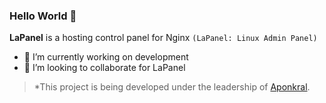### Hello World 👋

**LaPanel** is a hosting control panel for Nginx
`(LaPanel: Linux Admin Panel)`

- 🔭 I’m currently working on development
- 👯 I’m looking to collaborate for LaPanel

> *This project is being developed under the leadership of [Aponkral](https://github.com/aponkral/).
